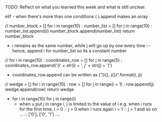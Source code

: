 TODO: Reflect on what you learned this week and what is still unclear.

elif - when there's more than one conditions
(  ).append makes an array 

//
number_block = []
    for i in range(10) :
        number_list = []
        for j in range(10) :
            number_list.append(i)
        number_block.append(number_list)
    return number_block

- i remains as the same number, while j will go up by one every time -- hence, append i for number_list so its a constant number

//
for i in range(10) :
        coordinates_row = []
        for j in range(5) :
            coordinates_row.append('(i' + str(i) + ', j' + str(j) + ')')

- coordinates_row.append can be written as 
    ("(i{}, j{})".format(i, j))

//
wedge = []
    for i in range(10) :
        row = []
        for j in range(i + 1) :
            row.append(j)
        wedge.append(row)
    return wedge

- for i in range(10)
    for j in range(i)
    - when u put j in range i, j is limited to the value of i 
        e.g. when i runs for the first time, 
                i = 0
                ∴ j = 0
              when i runs again
                i = 1 
                ∴ j = 1
              and so on ...
            ∴ ['0'], ['0', '1'] ....
